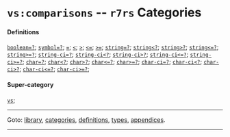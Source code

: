 

<a id='category__r7rs__vs_3a_comparisons'></a>

# `vs:comparisons` -- `r7rs` Categories


#### Definitions

[`boolean=?`](../../r7rs/definitions/boolean_3d_3f.md#definition__r7rs__boolean_3d_3f);
[`symbol=?`](../../r7rs/definitions/symbol_3d_3f.md#definition__r7rs__symbol_3d_3f);
[`=`](../../r7rs/definitions/ZZZZ__3d.md#definition__r7rs__ZZZZ__3d);
[`<`](../../r7rs/definitions/ZZZZ__3c.md#definition__r7rs__ZZZZ__3c);
[`>`](../../r7rs/definitions/ZZZZ__3e.md#definition__r7rs__ZZZZ__3e);
[`<=`](../../r7rs/definitions/ZZZZ__3c_3d.md#definition__r7rs__ZZZZ__3c_3d);
[`>=`](../../r7rs/definitions/ZZZZ__3e_3d.md#definition__r7rs__ZZZZ__3e_3d);
[`string=?`](../../r7rs/definitions/string_3d_3f.md#definition__r7rs__string_3d_3f);
[`string<?`](../../r7rs/definitions/string_3c_3f.md#definition__r7rs__string_3c_3f);
[`string>?`](../../r7rs/definitions/string_3e_3f.md#definition__r7rs__string_3e_3f);
[`string<=?`](../../r7rs/definitions/string_3c_3d_3f.md#definition__r7rs__string_3c_3d_3f);
[`string>=?`](../../r7rs/definitions/string_3e_3d_3f.md#definition__r7rs__string_3e_3d_3f);
[`string-ci=?`](../../r7rs/definitions/string-ci_3d_3f.md#definition__r7rs__string-ci_3d_3f);
[`string-ci<?`](../../r7rs/definitions/string-ci_3c_3f.md#definition__r7rs__string-ci_3c_3f);
[`string-ci>?`](../../r7rs/definitions/string-ci_3e_3f.md#definition__r7rs__string-ci_3e_3f);
[`string-ci<=?`](../../r7rs/definitions/string-ci_3c_3d_3f.md#definition__r7rs__string-ci_3c_3d_3f);
[`string-ci>=?`](../../r7rs/definitions/string-ci_3e_3d_3f.md#definition__r7rs__string-ci_3e_3d_3f);
[`char=?`](../../r7rs/definitions/char_3d_3f.md#definition__r7rs__char_3d_3f);
[`char<?`](../../r7rs/definitions/char_3c_3f.md#definition__r7rs__char_3c_3f);
[`char>?`](../../r7rs/definitions/char_3e_3f.md#definition__r7rs__char_3e_3f);
[`char<=?`](../../r7rs/definitions/char_3c_3d_3f.md#definition__r7rs__char_3c_3d_3f);
[`char>=?`](../../r7rs/definitions/char_3e_3d_3f.md#definition__r7rs__char_3e_3d_3f);
[`char-ci=?`](../../r7rs/definitions/char-ci_3d_3f.md#definition__r7rs__char-ci_3d_3f);
[`char-ci<?`](../../r7rs/definitions/char-ci_3c_3f.md#definition__r7rs__char-ci_3c_3f);
[`char-ci>?`](../../r7rs/definitions/char-ci_3e_3f.md#definition__r7rs__char-ci_3e_3f);
[`char-ci<=?`](../../r7rs/definitions/char-ci_3c_3d_3f.md#definition__r7rs__char-ci_3c_3d_3f);
[`char-ci>=?`](../../r7rs/definitions/char-ci_3e_3d_3f.md#definition__r7rs__char-ci_3e_3d_3f);


#### Super-category

[`vs`](../../r7rs/categories/vs.md#category__r7rs__vs);

----

Goto: [library](../../r7rs/_index.md#library__r7rs), [categories](../../r7rs/categories/_index.md#toc__r7rs__categories), [definitions](../../r7rs/definitions/_index.md#toc__r7rs__definitions), [types](../../r7rs/types/_index.md#toc__r7rs__types), [appendices](../../r7rs/appendices/_index.md#toc__r7rs__appendices).

----

